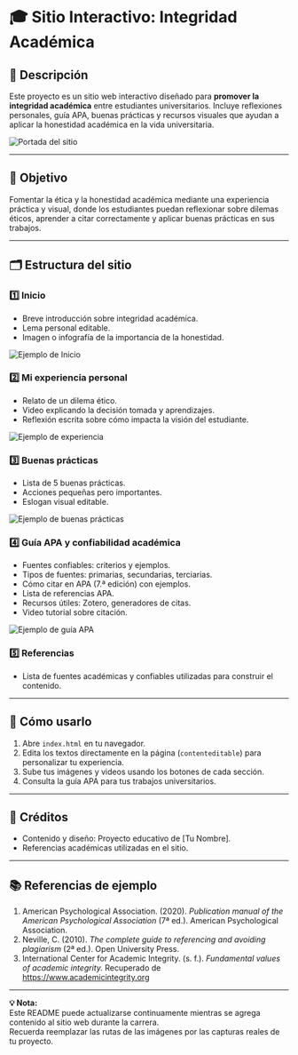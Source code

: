 # 🎓 Sitio Interactivo: Integridad Académica

## 📄 Descripción
Este proyecto es un sitio web interactivo diseñado para **promover la integridad académica** entre estudiantes universitarios. Incluye reflexiones personales, guía APA, buenas prácticas y recursos visuales que ayudan a aplicar la honestidad académica en la vida universitaria.

![Portada del sitio](ruta/a/tu/imagen-inicio.png)  

---

## 🎯 Objetivo
Fomentar la ética y la honestidad académica mediante una experiencia práctica y visual, donde los estudiantes puedan reflexionar sobre dilemas éticos, aprender a citar correctamente y aplicar buenas prácticas en sus trabajos.

---

## 🗂 Estructura del sitio

### 1️⃣ Inicio
- Breve introducción sobre integridad académica.  
- Lema personal editable.  
- Imagen o infografía de la importancia de la honestidad.  

![Ejemplo de Inicio](ruta/a/tu/imagen-inicio2.png)  

### 2️⃣ Mi experiencia personal
- Relato de un dilema ético.  
- Video explicando la decisión tomada y aprendizajes.  
- Reflexión escrita sobre cómo impacta la visión del estudiante.  

![Ejemplo de experiencia](ruta/a/tu/imagen-experiencia.png)  

### 3️⃣ Buenas prácticas
- Lista de 5 buenas prácticas.  
- Acciones pequeñas pero importantes.  
- Eslogan visual editable.  

![Ejemplo de buenas prácticas](ruta/a/tu/imagen-buenas.png)  

### 4️⃣ Guía APA y confiabilidad académica
- Fuentes confiables: criterios y ejemplos.  
- Tipos de fuentes: primarias, secundarias, terciarias.  
- Cómo citar en APA (7.ª edición) con ejemplos.  
- Lista de referencias APA.  
- Recursos útiles: Zotero, generadores de citas.  
- Video tutorial sobre citación.  

![Ejemplo de guía APA](ruta/a/tu/imagen-apa.png)  

### 5️⃣ Referencias
- Lista de fuentes académicas y confiables utilizadas para construir el contenido.

---

## 🚀 Cómo usarlo
1. Abre `index.html` en tu navegador.  
2. Edita los textos directamente en la página (`contenteditable`) para personalizar tu experiencia.  
3. Sube tus imágenes y videos usando los botones de cada sección.  
4. Consulta la guía APA para tus trabajos universitarios.  

---

## 📝 Créditos
- Contenido y diseño: Proyecto educativo de [Tu Nombre].  
- Referencias académicas utilizadas en el sitio.  

---

## 📚 Referencias de ejemplo
1. American Psychological Association. (2020). *Publication manual of the American Psychological Association* (7ª ed.). American Psychological Association.  
2. Neville, C. (2010). *The complete guide to referencing and avoiding plagiarism* (2ª ed.). Open University Press.  
3. International Center for Academic Integrity. (s. f.). *Fundamental values of academic integrity.* Recuperado de https://www.academicintegrity.org

---

**💡 Nota:**  
Este README puede actualizarse continuamente mientras se agrega contenido al sitio web durante la carrera.  
Recuerda reemplazar las rutas de las imágenes por las capturas reales de tu proyecto.
